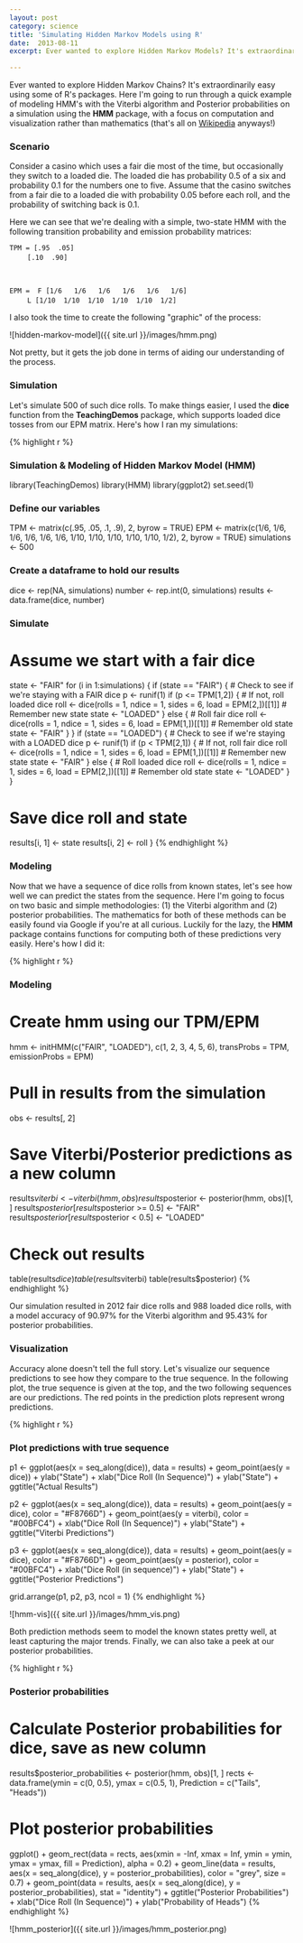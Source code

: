 ```yaml
---
layout: post
category: science
title: 'Simulating Hidden Markov Models using R'
date:  2013-08-11
excerpt: Ever wanted to explore Hidden Markov Models? It's extraordinarily easy using some of R's packages. Here I'm going to run through a quick example of modeling HMM's with the Viterbi algorithm and Posterior probabilities on a simulation using the __HMM__ package, with a focus on computation and visualization rather than mathematics (that's all on [Wikipedia](http://en.wikipedia.org/wiki/Hidden_Markov_model) anyways!)

---
```

Ever wanted to explore Hidden Markov Chains? It's extraordinarily easy using some of R's packages. Here I'm going to run through a quick example of modeling HMM's with the Viterbi algorithm and Posterior probabilities on a simulation using the __HMM__ package, with a focus on computation and visualization rather than mathematics (that's all on [Wikipedia](http://en.wikipedia.org/wiki/Hidden_Markov_model) anyways!)


### Scenario ###
Consider a casino which uses a fair die most of the time, but occasionally they switch to a loaded die. The loaded die has probability 0.5 of a six and probability 0.1 for the numbers one to five. Assume that the casino switches from a fair die to a loaded die with probability 0.05 before each roll, and the probability of switching back is 0.1.

Here we can see that we're dealing with a simple, two-state HMM with the following transition probability and emission probability matrices:

`TPM = [.95  .05]` <br />
       &nbsp;&nbsp;&nbsp;&nbsp;&nbsp;&nbsp;&nbsp;&nbsp;`[.10  .90]`
	   
<br />

`EPM =  F [1/6   1/6   1/6   1/6   1/6   1/6]` <br />
       &nbsp;&nbsp;&nbsp;&nbsp;&nbsp;&nbsp;&nbsp;&nbsp;`L [1/10  1/10  1/10  1/10  1/10  1/2]`

I also took the time to create the following "graphic" of the process:

![hidden-markov-model]({{ site.url }}/images/hmm.png)

Not pretty, but it gets the job done in terms of aiding our understanding of the process. 

### Simulation ###
Let's simulate 500 of such dice rolls. To make things easier, I used the __dice__ function from the __TeachingDemos__ package, which supports loaded dice tosses from our EPM matrix. Here's how I ran my simulations:

{% highlight r %}
### Simulation & Modeling of Hidden Markov Model (HMM)
library(TeachingDemos)
library(HMM)
library(ggplot2)
set.seed(1)

### Define our variables
TPM <- matrix(c(.95, .05, 
                .1, .9), 2, byrow = TRUE)
EPM <- matrix(c(1/6, 1/6, 1/6, 1/6, 1/6, 1/6,
                1/10, 1/10, 1/10, 1/10, 1/10, 1/2), 2, byrow = TRUE)
simulations <- 500

### Create a dataframe to hold our results
dice <- rep(NA, simulations)
number <- rep.int(0, simulations)
results <- data.frame(dice, number)

### Simulate
# Assume we start with a fair dice
state <- "FAIR"
for (i in 1:simulations) {
  if (state == "FAIR") {
    # Check to see if we're staying with a FAIR dice
    p <- runif(1)
    if (p <= TPM[1,2]) {
      # If not, roll loaded dice
      roll <- dice(rolls = 1, ndice = 1, sides = 6, load = EPM[2,])[[1]]
      # Remember new state
      state <- "LOADED"
    }
    else {
      # Roll fair dice
      roll <- dice(rolls = 1, ndice = 1, sides = 6, load = EPM[1,])[[1]]
      # Remember old state
      state <- "FAIR"
    }
  }
  if (state == "LOADED") {
    # Check to see if we're staying with a LOADED dice
    p <- runif(1)
    if (p < TPM[2,1]) {
      # If not, roll fair dice
      roll <- dice(rolls = 1, ndice = 1, sides = 6, load = EPM[1,])[[1]]
      # Remember new state
      state <- "FAIR"
    }
    else {
      # Roll loaded dice
      roll <- dice(rolls = 1, ndice = 1, sides = 6, load = EPM[2,])[[1]]
      # Remember old state
      state <- "LOADED"
    }
  }
  # Save dice roll and state
  results[i, 1] <- state
  results[i, 2] <- roll
}
{% endhighlight %}

### Modeling ###
Now that we have a sequence of dice rolls from known states, let's see how well we can predict the states from the sequence. Here I'm going to focus on two basic and simple methodologies: (1) the Viterbi algorithm and (2) posterior probabilities. The mathematics for both of these methods can be easily found via Google if you're at all curious. Luckily for the lazy, the __HMM__ package contains functions for computing both of these predictions very easily. Here's how I did it:

{% highlight r %}
### Modeling
# Create hmm using our TPM/EPM
hmm <- initHMM(c("FAIR", "LOADED"), c(1, 2, 3, 4, 5, 6),
               transProbs = TPM, emissionProbs = EPM)
# Pull in results from the simulation
obs <- results[, 2]
# Save Viterbi/Posterior predictions as a new column
results$viterbi <- viterbi(hmm, obs)
results$posterior <- posterior(hmm, obs)[1, ]
results$posterior[results$posterior >= 0.5] <- "FAIR"
results$posterior[results$posterior < 0.5] <- "LOADED"
# Check out results
table(results$dice)
table(results$viterbi)
table(results$posterior)
{% endhighlight %}

Our simulation resulted in 2012 fair dice rolls and 988 loaded dice rolls, with a model accuracy of 90.97% for the Viterbi algorithm and 95.43% for posterior probabilities. 

### Visualization ###
Accuracy alone doesn't tell the full story. Let's visualize our sequence predictions to see how they compare to the true sequence. In the following plot, the true sequence is given at the top, and the two following sequences are our predictions. The red points in the prediction plots represent wrong predictions.


{% highlight r %}
### Plot predictions with true sequence
p1 <- ggplot(aes(x = seq_along(dice)), data = results) +
      geom_point(aes(y = dice)) + 
      ylab("State") + xlab("Dice Roll (In Sequence)") + ylab("State") +
      ggtitle("Actual Results")

p2 <- ggplot(aes(x = seq_along(dice)), data = results) +
        geom_point(aes(y = dice), color = "#F8766D") + 
        geom_point(aes(y = viterbi), color = "#00BFC4") +
        xlab("Dice Roll (In Sequence)") + ylab("State") +
        ggtitle("Viterbi Predictions")

p3 <- ggplot(aes(x = seq_along(dice)), data = results) +
      geom_point(aes(y = dice), color = "#F8766D") + 
      geom_point(aes(y = posterior), color = "#00BFC4") +
      xlab("Dice Roll (in sequence)") + ylab("State") +
      ggtitle("Posterior Predictions")

grid.arrange(p1, p2, p3, ncol = 1)
{% endhighlight %}

![hmm-vis]({{ site.url }}/images/hmm_vis.png)

Both prediction methods seem to model the known states pretty well, at least capturing the major trends. Finally, we can also take a peek at our posterior probabilities. 

{% highlight r %}
### Posterior probabilities
# Calculate Posterior probabilities for dice, save as new column
results$posterior_probabilities <- posterior(hmm, obs)[1, ]
rects <- data.frame(ymin = c(0, 0.5), ymax = c(0.5, 1), Prediction = c("Tails", "Heads"))
# Plot posterior probabilities
ggplot() + 
  geom_rect(data = rects, aes(xmin = -Inf, xmax = Inf, ymin = ymin, ymax = ymax, fill = Prediction), alpha = 0.2) +
  geom_line(data = results, aes(x = seq_along(dice), y = posterior_probabilities), color = "grey", size = 0.7) +
  geom_point(data = results, aes(x = seq_along(dice), y = posterior_probabilities), stat = "identity") +
  ggtitle("Posterior Probabilities") +
  xlab("Dice Roll (In Sequence)") + 
  ylab("Probability of Heads")
{% endhighlight %}

![hmm_posterior]({{ site.url }}/images/hmm_posterior.png)

